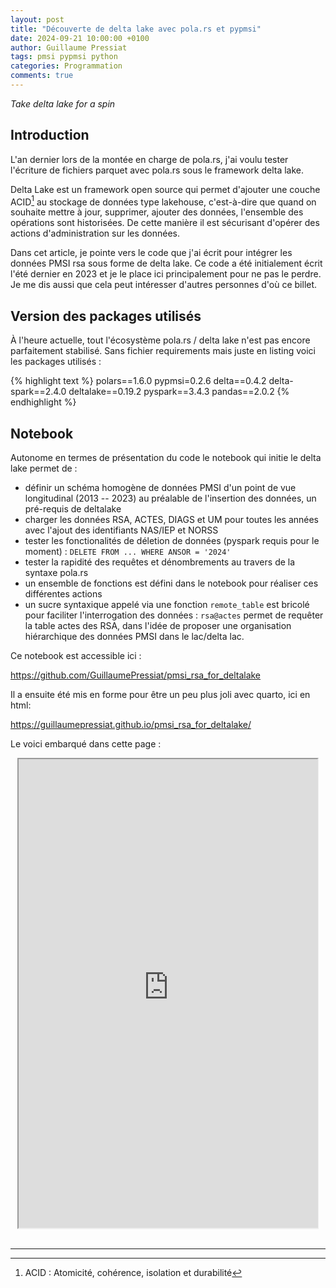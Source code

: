 ```yaml
---
layout: post
title: "Découverte de delta lake avec pola.rs et pypmsi"
date: 2024-09-21 10:00:00 +0100
author: Guillaume Pressiat
tags: pmsi pypmsi python
categories: Programmation
comments: true
---
```


*Take delta lake for a spin*

<!--more-->


## Introduction

L'an dernier lors de la montée en charge de pola.rs, j'ai voulu tester l'écriture de fichiers parquet avec pola.rs sous le framework delta lake.

Delta Lake est un framework open source qui permet d'ajouter une couche ACID[^1] au stockage de données type lakehouse, c'est-à-dire que quand on souhaite mettre à jour, supprimer, ajouter des données, l'ensemble des opérations sont historisées. De cette manière il est sécurisant d'opérer des actions d'administration sur les données.

Dans cet article, je pointe vers le code que j'ai écrit pour intégrer les données PMSI rsa sous forme de delta lake. Ce code a été initialement écrit l'été dernier en 2023 et je le place ici principalement pour ne pas le perdre. Je me dis aussi que cela peut intéresser d'autres personnes d'où ce billet.

## Version des packages utilisés

À l'heure actuelle, tout l'écosystème pola.rs / delta lake n'est pas encore parfaitement stabilisé. Sans fichier requirements mais juste en listing voici les packages utilisés :

{% highlight text %}
polars==1.6.0
pypmsi=0.2.6
delta==0.4.2
delta-spark==2.4.0
deltalake==0.19.2
pyspark==3.4.3
pandas==2.0.2
{% endhighlight %}


## Notebook 

Autonome en termes de présentation du code le notebook qui initie le delta lake permet de : 

- définir un schéma homogène de données PMSI d'un point de vue longitudinal (2013 -- 2023) au préalable de l'insertion des données, un pré-requis de deltalake
- charger les données RSA, ACTES, DIAGS et UM pour toutes les années avec l'ajout des identifiants NAS/IEP et NORSS
- tester les fonctionalités de déletion de données (pyspark requis pour le moment) : `DELETE FROM ... WHERE ANSOR = '2024'`
- tester la rapidité des requêtes et dénombrements au travers de la syntaxe pola.rs
- un ensemble de fonctions est défini dans le notebook pour réaliser ces différentes actions 
- un sucre syntaxique appelé via une fonction `remote_table` est bricolé pour faciliter l'interrogation des données : `rsa@actes` permet de requêter la table actes des RSA, dans l'idée de proposer une organisation hiérarchique des données PMSI dans le lac/delta lac.  

Ce notebook est accessible ici : 

<a href="https://github.com/GuillaumePressiat/pmsi_rsa_for_deltalake" target="_blank">https://github.com/GuillaumePressiat/pmsi_rsa_for_deltalake</a>

Il a ensuite été mis en forme pour être un peu plus joli avec quarto, ici en html:

<a href="https://guillaumepressiat.github.io/pmsi_rsa_for_deltalake/" target="_blank">https://guillaumepressiat.github.io/pmsi_rsa_for_deltalake/</a>

Le voici embarqué dans cette page :

<center>
<iframe src="https://guillaumepressiat.github.io/pmsi_rsa_for_deltalake/" width="95%" height = "750"></iframe>
</center>

<br>

---
[^1]: ACID : Atomicité, cohérence, isolation et durabilité
